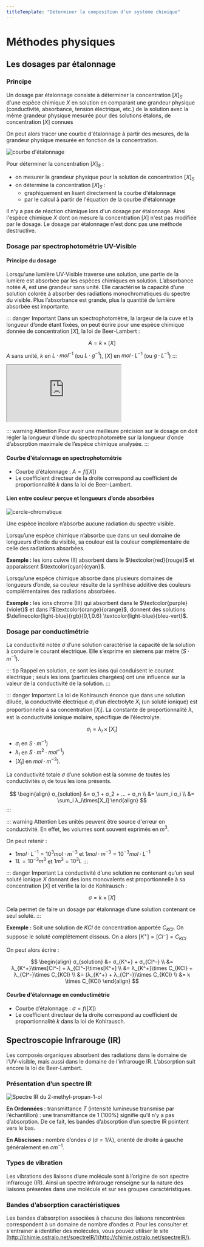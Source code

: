 ```yaml
---
titleTemplate: "Déterminer la composition d’un système chimique"
---
```


# Méthodes physiques

## Les dosages par étalonnage

### Principe

Un dosage par étalonnage consiste à déterminer la concentration $[X]_S$ d'une espèce chimique $X$ en solution en comparant une grandeur physique (conductivité, absorbance, tension électrique, etc.) de la solution avec la même grandeur physique mesurée pour des solutions étalons, de concentration $[X]$ connues

On peut alors tracer une courbe d'étalonnage à partir des mesures, de la grandeur physique mesurée en fonction de la concentration.

![courbe d'étalonnage](/images/cours/courbe-dosage-etalonnage.png "Courbe d'étalonnage")

Pour déterminer la concentration $[X]_S$ :

- on mesurer la grandeur physique pour la solution de concentration $[X]_S$
- on détermine la concentration $[X]_S$ :
  - graphiquement en lisant directement la courbe d'étalonnage
  - par le calcul à partir de l'équation de la courbe d'étalonnage

Il n'y a pas de réaction chimique lors d'un dosage par étalonnage. Ainsi l'espèce chimique $X$ dont on mesure la concentration $[X]$ n'est pas modifiée par le dosage. Le dosage par étalonnage n'est donc pas une méthode destructive.

### Dosage par spectrophotométrie UV-Visible

#### Principe du dosage

Lorsqu'une lumière UV-Visible traverse une solution, une partie de la lumière est absorbée par les espèces chimiques en solution. L’absorbance notée $A$, est une grandeur sans unité. Elle caractérise la capacité d’une solution colorée à absorber des radiations monochromatiques du spectre du visible. Plus l’absorbance est grande, plus la quantité de lumière absorbée est importante.

::: danger Important
Dans un spectrophotomètre, la largeur de la cuve et la longueur d’onde étant fixées, on peut écrire pour une espèce chimique donnée de concentration $[X]$, la loi de Beer-Lambert :

$$
A=k\times[X]
$$

$A$ sans unité, $k$ en $L·mol^{-1}$ (ou $L·g^{-1}$), $[X]$ en $mol·L^{-1}$ (ou $g·L^{-1}$)
:::

<div class="iframe-4-3">
<iframe src="https://phet.colorado.edu/sims/html/beers-law-lab/latest/beers-law-lab_fr.html"
        allowfullscreen>
</iframe>
</div>

::: warning Attention
Pour avoir une meilleure précision sur le dosage on doit régler la longueur d’onde du spectrophotomètre sur la longueur d’onde d’absorption maximale de l’espèce chimique analysée.
:::

#### Courbe d'étalonnage en spectrophotométrie

- Courbe d’étalonnage : $A = f([X])$
- Le coefficient directeur de la droite correspond au coefficient de proportionnalité $k$ dans la loi de Beer-Lambert.

#### Lien entre couleur perçue et longueurs d’onde absorbées

![cercle-chromatique](/images/cours/cercle-chromatique.png "Cercle chromatique")

Une espèce incolore n’absorbe aucune radiation du spectre visible.

Lorsqu’une espèce chimique n’absorbe que dans un seul domaine de longueurs d’onde du visible, sa couleur est la couleur complémentaire de celle des radiations absorbées.

__Exemple :__ les ions cuivre (II) absorbent dans le $\textcolor{red}{rouge}$ et apparaissent $\textcolor{cyan}{cyan}$.

Lorsqu’une espèce chimique absorbe dans plusieurs domaines de longueurs d’onde, sa couleur résulte de la synthèse additive des couleurs complémentaires des radiations absorbées.

__Exemple :__ les ions chrome (III) qui absorbent dans le $\textcolor{purple}{violet}$ et dans l’$\textcolor{orange}{orange}$, donnent des solutions $\definecolor{light-blue}{rgb}{0,1,0.6} \textcolor{light-blue}{bleu-vert}$.

### Dosage par conductimétrie

La conductivité notée $σ$ d’une solution caractérise la capacité de la solution à conduire le courant électrique. Elle s’exprime en siemens par mètre ($S·m^{-1}$).

::: tip Rappel
en solution, ce sont les ions qui conduisent le courant électrique ; seuls les ions (particules chargées) ont une influence sur la valeur de la conductivité de la solution.
:::

::: danger Important
La loi de Kohlrausch énonce que dans une solution diluée, la conductivité électrique $σ_i$ d’un électrolyte $X_i$ (un soluté ionique) est proportionnelle à sa concentration $[X_i]$. La constante de proportionnalité $λ$, est la conductivité ionique molaire, spécifique de l’électrolyte.

$$
σ_i=λ_i\times[X_i]
$$

- $σ_i$ en $S·m^{-1}$)
- $λ_i$ en $S·m^2·mol^{-1}$)
- $[X_i]$ en $mol·m^{-3}$).

La conductivité totale $σ$ d’une solution est la somme de toutes les conductivités $σ_i$ de tous les ions présents.

$$
\begin{align}
σ_{solution} &= σ_1 + σ_2 + ... + σ_n \\
&= \sum_i σ_i \\
&= \sum_i λ_i\times[X_i]
\end{align}
$$
:::

::: warning Attention
Les unités peuvent être source d'erreur en conductivité. En effet, les volumes sont souvent exprimés en $m^3$.

On peut retenir :

- $1 mol·L^{-1} = 10^3 mol·m^{-3}$ et $1 mol·m^{-3} = 10^{-3} mol·L^{-1}$
- $1 L = 10^{-3} m^3$ et $1 m^3 = 10^{3} L$
:::

::: danger Important
La conductivité d’une solution ne contenant qu’un seul soluté ionique $X$ donnant des ions monovalents est proportionnelle à sa concentration $[X]$ et vérifie la loi de Kohlrausch :

$$
σ=k\times[X]
$$

Cela permet de faire un dosage par étalonnage d’une solution contenant ce seul soluté.
:::

__Exemple :__ Soit une solution de $KCl$ de concentration apportée $C_{KCl}$. On suppose le soluté complètement dissous. On a alors $[K^+]=[Cl^-]=C_{KCl}$

On peut alors écrire :

$$
\begin{align}
σ_{solution} &= σ_{K^+} + σ_{Cl^-} \\
&= λ_{K^+}\times[Cl^-] + λ_{Cl^-}\times[K^+] \\
&= λ_{K^+}\times C_{KCl} + λ_{Cl^-}\times C_{KCl} \\
&= (λ_{K^+} + λ_{Cl^-})\times C_{KCl} \\
&= k \times C_{KCl}
\end{align}
$$

#### Courbe d'étalonnage en conductimétrie

- Courbe d’étalonnage : $σ=f([X])$
- Le coefficient directeur de la droite correspond au coefficient de proportionnalité $k$ dans la loi de Kohlrausch.

## Spectroscopie Infrarouge (IR)

Les composés organiques absorbent des radiations dans le domaine de l’UV-visible, mais aussi dans le domaine de l’infrarouge IR. L’absorption suit encore la loi de Beer-Lambert.

### Présentation d’un spectre IR

![Spectre IR du 2-methyl-propan-1-ol](/images/cours/spectre-IR.png "Spectre IR du 2-methyl-propan-1-ol. [Source<IconExternalLink />](https://sdbs.db.aist.go.jp/sdbs/cgi-bin/direct_frame_top.cgi)")

__En Ordonnées :__ transmittance $T$ (intensité lumineuse transmise par l’échantillon) : une transmittance de 1 (100%) signifie qu’il n’y a pas d’absorption. De ce fait, les bandes d’absorption d’un spectre IR pointent vers le bas.

__En Abscisses :__ nombre d’ondes $σ$ ($σ = 1/λ$), orienté de droite à gauche généralement en $cm^{-1}$.

### Types de vibration

Les vibrations des liaisons d’une molécule sont à l’origine de son spectre infrarouge (IR). 
Ainsi un spectre infrarouge renseigne sur la nature des liaisons présentes dans une molécule et sur ses groupes caractéristiques. 

### Bandes d’absorption caractéristiques

Les bandes d’absorption associées à chacune des liaisons rencontrées correspondent à un domaine de nombre d’ondes σ.
Pour les consulter et s'entrainer à identifier des molécules, vous pouvez utiliser le site [http://chimie.ostralo.net/spectreIR/](http://chimie.ostralo.net/spectreIR/).
